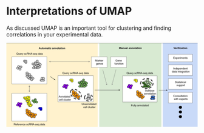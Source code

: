 # Interpretations of UMAP

As discussed UMAP is an important tool for clustering and finding correlations in your experimental data.

![My local image](workflow1.jpeg "My Image")


